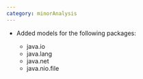 ```yaml
---
category: minorAnalysis
---
```

* Added models for the following packages:

  * java.io
  * java.lang
  * java.net
  * java.nio.file
